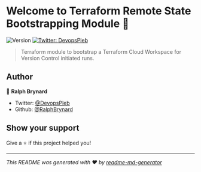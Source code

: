 # Welcome to Terraform Remote State Bootstrapping Module 👋
![Version](https://img.shields.io/badge/version-v0.0.3-blue.svg?cacheSeconds=2592000)
[![Twitter: DevopsPleb](https://img.shields.io/twitter/follow/DevopsPleb.svg?style=social)](https://twitter.com/DevopsPleb)

> Terraform module to bootstrap a Terraform Cloud Workspace for Version Control initiated runs.

## Author

👤 **Ralph Brynard**

* Twitter: [@DevopsPleb](https://twitter.com/DevopsPleb)
* Github: [@RalphBrynard](https://github.com/RalphBrynard)

## Show your support

Give a ⭐️ if this project helped you!


***
_This README was generated with ❤️ by [readme-md-generator](https://github.com/kefranabg/readme-md-generator)_
